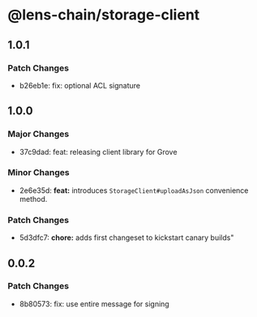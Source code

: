 # @lens-chain/storage-client

## 1.0.1

### Patch Changes

- b26eb1e: fix: optional ACL signature

## 1.0.0

### Major Changes

- 37c9dad: feat: releasing client library for Grove

### Minor Changes

- 2e6e35d: **feat:** introduces `StorageClient#uploadAsJson` convenience method.

### Patch Changes

- 5d3dfc7: **chore:** adds first changeset to kickstart canary builds"

## 0.0.2

### Patch Changes

- 8b80573: fix: use entire message for signing
